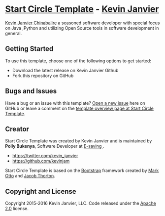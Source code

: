# [Start Circle Template](http://kevinjanvier.com) - [Kevin Janvier](http://kevinjanvier.com)

[Kevin Janvier Chinabalire](http://kevinjanvier.com) a seasoned software developer with special focus on Java ,Python and utilizing Open Source tools in software development in general.

## Getting Started

To use this template, choose one of the following options to get started:
* Download the latest release on Kevin Janvier Github
* Fork this repository on GitHub

## Bugs and Issues

Have a bug or an issue with this template? [Open a new issue](https://github.com/kevinjam/Html-Css-JQuery-Template-with-Four-Circles-/issues) here on GitHub or leave a comment on the [template overview page at Start Circle Template](https://github.com/kevinjam/Html-Css-JQuery-Template-with-Four-Circles-/).

## Creator

Start Circle Template was created by Kevin Janvier and is maintained by **Polly Bukenya**, Software Developer at [E-saving ](http://e-savings.club).

* https://twitter.com/kevin_janvier
* https://github.com/kevinjam

Start Circle Template is based on the [Bootstrap](http://getbootstrap.com/) framework created by [Mark Otto](https://twitter.com/mdo) and [Jacob Thorton](https://twitter.com/fat).

## Copyright and License

Copyright 2015-2016 Kevin Janvier, LLC. Code released under the [Apache 2.0](https://github.com/kevinjam/Html-Css-JQuery-Template-with-Four-Circles-/blob/master/LICENSE) license.